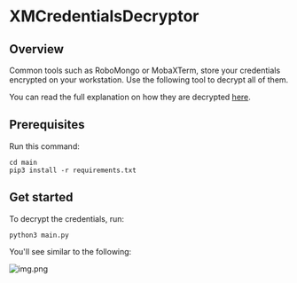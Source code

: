 # XMCredentialsDecryptor

## Overview

Common tools such as RoboMongo or MobaXTerm, store your credentials encrypted on your workstation. Use the following tool to decrypt all of them.

You can read the full explanation on how they are decrypted [here](https://medium.com/xm-cyber/extracting-encrypted-credentials-from-common-tools-ceb83e7304ce).

## Prerequisites
Run this command:
```
cd main
pip3 install -r requirements.txt
```

## Get started
To decrypt the credentials, run:
```commandline
python3 main.py
```
You'll see similar to the following:

![img.png](img.png)
